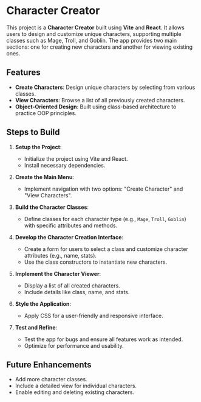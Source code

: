 # Character Creator

This project is a **Character Creator** built using **Vite** and **React**. It allows users to design and customize unique characters, supporting multiple classes such as Mage, Troll, and Goblin. The app provides two main sections: one for creating new characters and another for viewing existing ones.

## Features

- **Create Characters**: Design unique characters by selecting from various classes.
- **View Characters**: Browse a list of all previously created characters.
- **Object-Oriented Design**: Built using class-based architecture to practice OOP principles.

## Steps to Build

1. **Setup the Project**:

   - Initialize the project using Vite and React.
   - Install necessary dependencies.

2. **Create the Main Menu**:

   - Implement navigation with two options: "Create Character" and "View Characters".

3. **Build the Character Classes**:

   - Define classes for each character type (e.g., `Mage`, `Troll`, `Goblin`) with specific attributes and methods.

4. **Develop the Character Creation Interface**:

   - Create a form for users to select a class and customize character attributes (e.g., name, stats).
   - Use the class constructors to instantiate new characters.

5. **Implement the Character Viewer**:

   - Display a list of all created characters.
   - Include details like class, name, and stats.

6. **Style the Application**:

   - Apply CSS for a user-friendly and responsive interface.

7. **Test and Refine**:
   - Test the app for bugs and ensure all features work as intended.
   - Optimize for performance and usability.

## Future Enhancements

- Add more character classes.
- Include a detailed view for individual characters.
- Enable editing and deleting existing characters.
